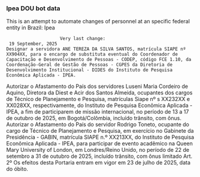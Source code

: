  ### Ipea DOU bot data
 This is an attempt to automate changes of personnel at an specific federal entity in Brazil: Ipea
 
                        Very last change: 
 	 19 September, 2025
	Designar a servidora ANE TEREZA DA SILVA SANTOS, matrícula SIAPE nº XX904XX, para o encargo de substituta eventual do Coordenador de Capacitação e Desenvolvimento de Pessoas - CODEP, código FCE 1.10, da Coordenação-Geral de Gestão de Pessoas - CGPES da Diretoria de Desenvolvimento Institucional - DIDES do Instituto de Pesquisa Econômica Aplicada - IPEA.
Autorizar o Afastamento do País dos servidores Luseni Maria Cordeiro de Aquino, Diretora da Diest e Acir dos Santos Almeida, ocupantes dos cargos de Técnico de Planejamento e Pesquisa, matrículas Siape nº s XX232XX e XX028XX, respectivamente, do Instituto de Pesquisa Econômica Aplicada - IPEA, a fim de participarem de missão internacional, no período de 13 a 17 de outubro de 2025, em Bogotá/Colômbia, incluído trânsito, com ônus.
Autorizar o Afastamento do País do servidor Rodrigo Toneto, ocupante do cargo de Técnico de Planejamento e Pesquisa, em exercício no Gabinete da Presidência - GABIN, matrícula SIAPE n.º XX213XX, do Instituto de Pesquisa Econômica Aplicada - IPEA, para participar de evento acadêmico na Queen Mary University of London, em Londres/Reino Unido, no período de 22 de setembro a 31 de outubro de 2025, incluído trânsito, com ônus limitado
Art. 2º Os efeitos desta Portaria entram em vigor em 23 de julho de 2025, data do óbito.
